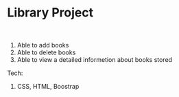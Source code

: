 # Library Project

<br />

1. Able to add books
2. Able to delete books 
3. Able to view a detailed informetion about books stored

Tech:
1. CSS, HTML, Boostrap
